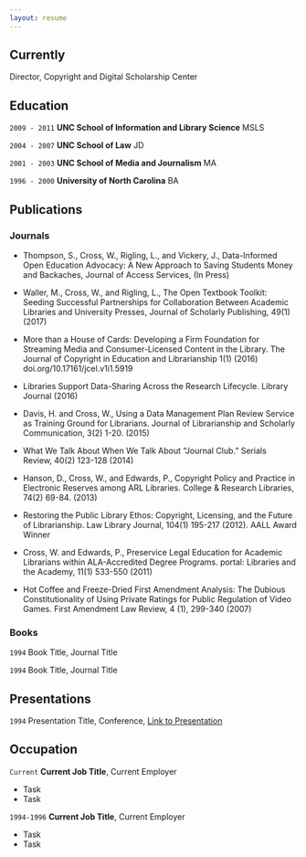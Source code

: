 ```yaml
---
layout: resume
---
```

## Currently

Director, Copyright and Digital Scholarship Center

## Education

`2009 - 2011`
__UNC School of Information and Library Science__
MSLS

`2004 - 2007`
__UNC School of Law__
JD 

`2001 - 2003`
__UNC School of Media and Journalism__
MA 

`1996 - 2000`
__University of North Carolina__
BA

## Publications

<!-- A list is also available [online](http://scholar.google.co.uk/citations?user=LTOTl0YAAAAJ) -->

### Journals

- Thompson, S., Cross, W., Rigling, L., and Vickery, J., Data-Informed Open Education Advocacy: A New Approach to Saving Students Money and Backaches, Journal of Access Services, (In Press)

- Waller, M., Cross, W., and Rigling, L., The Open Textbook Toolkit: Seeding Successful Partnerships for Collaboration Between Academic Libraries and University Presses, Journal of Scholarly Publishing, 49(1) (2017)

- More than a House of Cards: Developing a Firm Foundation for Streaming Media and Consumer-Licensed Content in the Library. The Journal of Copyright in Education and Librarianship 1(1) (2016) doi.org/10.17161/jcel.v1i1.5919

- Libraries Support Data-Sharing Across the Research Lifecycle. Library Journal (2016)

* Davis, H. and Cross, W., Using a Data Management Plan Review Service as Training Ground for Librarians. Journal of Librarianship and Scholarly Communication, 3(2) 1-20. (2015)

- What We Talk About When We Talk About “Journal Club.” Serials Review, 40(2) 123-128 (2014)

- Hanson, D., Cross, W., and Edwards, P., Copyright Policy and Practice in Electronic Reserves among ARL Libraries. College & Research Libraries, 74(2) 69-84. (2013)

- Restoring the Public Library Ethos: Copyright, Licensing, and the Future of Librarianship. Law Library Journal, 104(1) 195-217 (2012). AALL Award Winner

- Cross, W. and Edwards, P., Preservice Legal Education for Academic Librarians within ALA-Accredited Degree Programs. portal: Libraries and the Academy, 11(1) 533-550 (2011)

- Hot Coffee and Freeze-Dried First Amendment Analysis: The Dubious Constitutionality of Using Private Ratings for Public Regulation of Video Games. First Amendment Law Review, 4 (1), 299-340 (2007)

### Books

`1994`
Book Title, Journal Title

`1994`
Book Title, Journal Title


## Presentations

`1994`
Presentation Title, Conference, <a href="http://MyWebsite.tld/presentation1">Link to Presentation</a>


## Occupation

`Current`
__Current Job Title__, Current Employer 

- Task
- Task

`1994-1996`
__Current Job Title__, Current Employer 

- Task
- Task



<!-- ### Footer

Last updated: May 2013 -->


